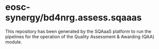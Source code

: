 # eosc-synergy/bd4nrg.assess.sqaaas
This repository has been generated by the SQAaaS platform to run the pipelines
for the operation of the
Quality Assessment & Awarding (QAA)
module.